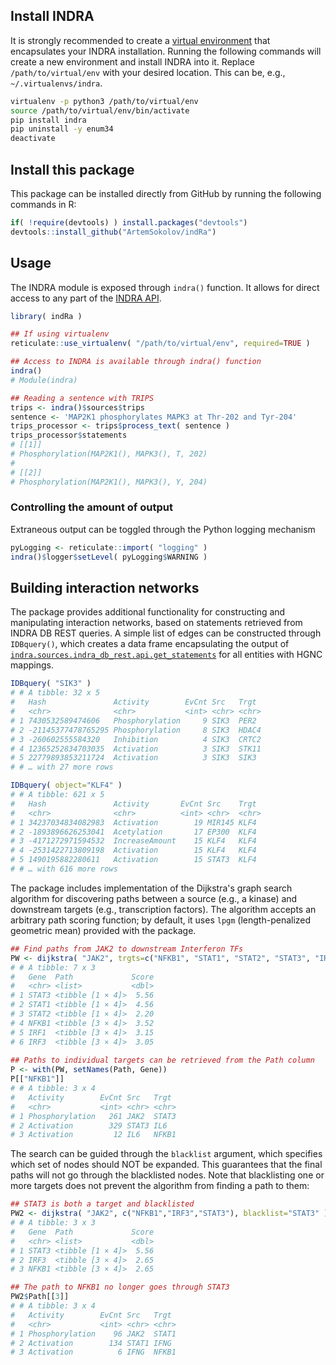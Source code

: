 ## Install INDRA

It is strongly recommended to create a [virtual environment](https://virtualenv.pypa.io/en/latest/) that encapsulates your INDRA installation. Running the following commands will create a new environment and install INDRA into it. Replace `/path/to/virtual/env` with your desired location. This can be, e.g., `~/.virtualenvs/indra`.

``` bash
virtualenv -p python3 /path/to/virtual/env
source /path/to/virtual/env/bin/activate
pip install indra
pip uninstall -y enum34
deactivate
```

## Install this package

This package can be installed directly from GitHub by running the following commands in R:

``` R
if( !require(devtools) ) install.packages("devtools")
devtools::install_github("ArtemSokolov/indRa")
```

## Usage

The INDRA module is exposed through `indra()` function. It allows for direct access to any part of the [INDRA API](https://indra.readthedocs.io/en/latest/).

``` R
library( indRa )

## If using virtualenv
reticulate::use_virtualenv( "/path/to/virtual/env", required=TRUE )

## Access to INDRA is available through indra() function
indra()
# Module(indra)

## Reading a sentence with TRIPS
trips <- indra()$sources$trips
sentence <- 'MAP2K1 phosphorylates MAPK3 at Thr-202 and Tyr-204'
trips_processor <- trips$process_text( sentence )
trips_processor$statements
# [[1]]
# Phosphorylation(MAP2K1(), MAPK3(), T, 202)
# 
# [[2]]
# Phosphorylation(MAP2K1(), MAPK3(), Y, 204)
```

### Controlling the amount of output

Extraneous output can be toggled through the Python logging mechanism

``` R
pyLogging <- reticulate::import( "logging" )
indra()$logger$setLevel( pyLogging$WARNING )
```

## Building interaction networks

The package provides additional functionality for constructing and manipulating interaction networks, based on statements retrieved from INDRA DB REST queries. A simple list of edges can be constructed through `IDBquery()`, which creates a data frame encapsulating the output of [`indra.sources.indra_db_rest.api.get_statements`](https://indra.readthedocs.io/en/latest/modules/sources/indra_db_rest/index.html#module-indra.sources.indra_db_rest.api) for all entities with HGNC mappings.

``` R
IDBquery( "SIK3" )
# # A tibble: 32 x 5
#   Hash               Activity        EvCnt Src   Trgt  
#   <chr>              <chr>           <int> <chr> <chr> 
# 1 7430532589474606   Phosphorylation     9 SIK3  PER2  
# 2 -21145377478765295 Phosphorylation     8 SIK3  HDAC4 
# 3 -260602555584320   Inhibition          4 SIK3  CRTC2 
# 4 12365252834703035  Activation          3 SIK3  STK11 
# 5 22779893853211724  Activation          3 SIK3  SIK3  
# # … with 27 more rows

IDBquery( object="KLF4" )
# # A tibble: 621 x 5
#   Hash               Activity       EvCnt Src    Trgt 
#   <chr>              <chr>          <int> <chr>  <chr>
# 1 34237034834082983  Activation        19 MIR145 KLF4 
# 2 -1893896626253041  Acetylation       17 EP300  KLF4 
# 3 -4171272971594532  IncreaseAmount    15 KLF4   KLF4 
# 4 -2531422713809198  Activation        15 KLF4   KLF4 
# 5 1490195882280611   Activation        15 STAT3  KLF4 
# # … with 616 more rows
```

The package includes implementation of the Dijkstra's graph search algorithm for discovering paths between a source (e.g., a kinase) and downstream targets (e.g., transcription factors). The algorithm accepts an arbitrary path scoring function; by default, it uses `lpgm` (length-penalized geometric mean) provided with the package.

``` R
## Find paths from JAK2 to downstream Interferon TFs
PW <- dijkstra( "JAK2", trgts=c("NFKB1", "STAT1", "STAT2", "STAT3", "IRF1", "IRF3") )
# # A tibble: 7 x 3
#   Gene  Path             Score
#   <chr> <list>           <dbl>
# 1 STAT3 <tibble [1 × 4]>  5.56
# 2 STAT1 <tibble [1 × 4]>  4.56
# 3 STAT2 <tibble [1 × 4]>  2.20
# 4 NFKB1 <tibble [3 × 4]>  3.52
# 5 IRF1  <tibble [3 × 4]>  3.15
# 6 IRF3  <tibble [3 × 4]>  3.05
   
## Paths to individual targets can be retrieved from the Path column
P <- with(PW, setNames(Path, Gene))
P[["NFKB1"]]
# # A tibble: 3 x 4
#   Activity        EvCnt Src   Trgt 
#   <chr>           <int> <chr> <chr>
# 1 Phosphorylation   261 JAK2  STAT3
# 2 Activation        329 STAT3 IL6  
# 3 Activation         12 IL6   NFKB1
```

The search can be guided through the `blacklist` argument, which specifies which set of nodes should NOT be expanded. This guarantees that the final paths will not go through the blacklisted nodes. Note that blacklisting one or more targets does not prevent the algorithm from finding a path to them:

``` R
## STAT3 is both a target and blacklisted
PW2 <- dijkstra( "JAK2", c("NFKB1","IRF3","STAT3"), blacklist="STAT3" )
# # A tibble: 3 x 3
#   Gene  Path             Score
#   <chr> <list>           <dbl>
# 1 STAT3 <tibble [1 × 4]>  5.56
# 2 IRF3  <tibble [3 × 4]>  2.65
# 3 NFKB1 <tibble [3 × 4]>  2.65

## The path to NFKB1 no longer goes through STAT3
PW2$Path[[3]]
# # A tibble: 3 x 4
#   Activity        EvCnt Src   Trgt 
#   <chr>           <int> <chr> <chr>
# 1 Phosphorylation    96 JAK2  STAT1
# 2 Activation        134 STAT1 IFNG 
# 3 Activation          6 IFNG  NFKB1
```
